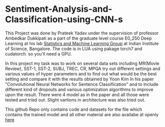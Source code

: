 # Sentiment-Analysis-and-Classification-using-CNN-s

This Project was done by Prateek Yadav under the supervision of professor Ambedkar Dukkipati as a part of the graduate level course E0_250 Deep Learning at his lab [Statistics and Machine Learning Group](http://sml.csa.iisc.ernet.in/SML/) at Indian Institute of Science, Bangalore. The code is in LUA using pakage torch7 and cudatorch. so you'll need a GPU.

In this project my task was to work on several data sets including MR(Movie Review), SST-1, SST-2, SUBJ, TREC, CR, MPQA try out different settings and various values of hyper parameters and to find out what would be the best setting and compare it with the results obtained by Yoon Kim In his paper "Convolutional Neural Networks for Sentence Classification" and to include different kind of dropouts and various optimization algorithms to improve upon the result. There were 4 model as in the paper and all those were tested and tried out. Slight vartions in architecture was also tried out. 

This github Repo only contains code and datasets for the file which contains the trained model and all other material are also availabe at openly [here](https://drive.google.com/open?id=0B9XUd9XNloWtZHd0OWlwVVp6d0k)
